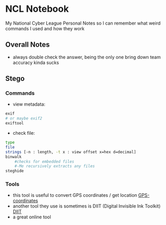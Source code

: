 # NCL Notebook
My National Cyber League Personal Notes so I can remember what weird commands I used and how they work

## Overall Notes
- always double check the answer, being the only one bring down team accuracy kinda sucks


## Stego
### Commands
- view metadata:
```bash
exif 
# or maybe exif2
exiftool
```
- check file:
```bash
type
file
strings [-n : length, -t x : view offset x=hex d=decimal]
binwalk 
	#checks for embedded files
	#-Me recursively extracts any files
steghide
```


### Tools
- this tool is useful to convert GPS coordinates / get location
[GPS-coordinates](https://www.gps-coordinates.net)
- another tool they use is sometimes is DIIT (Digital Invisible Ink Toolkit)
[DIIT](http://diit.sourceforge.net/)
- a great online tool 
